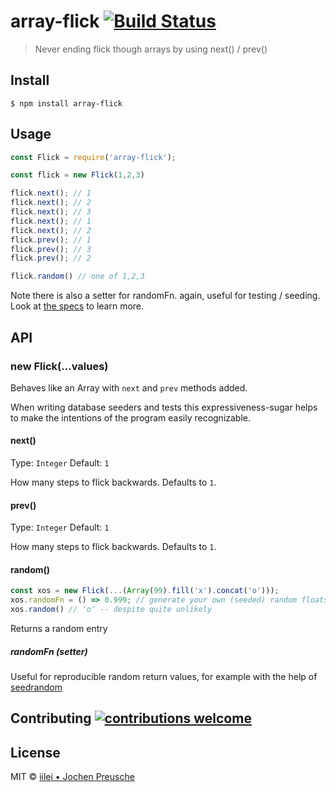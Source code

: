 # array-flick [![Build Status](https://travis-ci.org/iilei/flick.svg?branch=master)](https://travis-ci.org/iilei/flick)

> Never ending flick though arrays by using next() / prev()


## Install

```
$ npm install array-flick
```


## Usage

```js
const Flick = require('array-flick');

const flick = new Flick(1,2,3)

flick.next(); // 1
flick.next(); // 2
flick.next(); // 3
flick.next(); // 1
flick.next(); // 2
flick.prev(); // 1
flick.prev(); // 3
flick.prev(); // 2

flick.random() // one of 1,2,3

```

Note there is also a setter for randomFn. again, useful for testing / seeding. Look at
[the specs](src/index.spec.js) to learn more.


## API

### new Flick(...values)

Behaves like an Array with `next` and `prev` methods added.

When writing database seeders and tests this expressiveness-sugar helps to make the
intentions of the program easily recognizable.

#### next()

Type: `Integer`
Default: `1`

How many steps to flick backwards. Defaults to `1`.

#### prev()

Type: `Integer`
Default: `1`

How many steps to flick backwards. Defaults to `1`.

#### random()

```js
const xos = new Flick(...(Array(99).fill('x').concat('o')));
xos.randomFn = () => 0.999; // generate your own (seeded) random floats 0..1 here
xos.random() // 'o' -- despite quite unlikely
```
Returns a random entry

##### randomFn (setter)

Useful for reproducible random return values, for example with the help of
[seedrandom](https://www.npmjs.com/package/seedrandom)


## Contributing [![contributions welcome](https://img.shields.io/badge/contributions-welcome-brightgreen.svg?style=flat)](https://github.com/dwyl/esta/issues)

## License

MIT © [iilei • Jochen Preusche](https://github.com/iilei)
